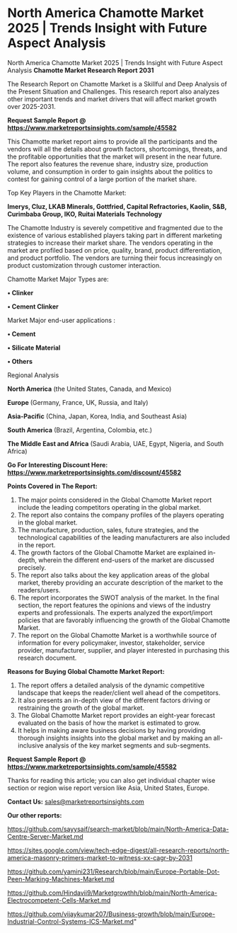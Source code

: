 # North America Chamotte Market 2025 | Trends Insight with Future Aspect Analysis
North America Chamotte Market 2025 | Trends Insight with Future Aspect Analysis
<strong>Chamotte Market Research Report 2031</strong>

The Research Report on Chamotte Market is a Skillful and Deep Analysis of the Present Situation and Challenges. This research report also analyzes other important trends and market drivers that will affect market growth over 2025-2031.

<strong>Request Sample Report @ <a href=https://www.marketreportsinsights.com/sample/45582>https://www.marketreportsinsights.com/sample/45582</a></strong>

This Chamotte market report aims to provide all the participants and the vendors will all the details about growth factors, shortcomings, threats, and the profitable opportunities that the market will present in the near future. The report also features the revenue share, industry size, production volume, and consumption in order to gain insights about the politics to contest for gaining control of a large portion of the market share.

Top Key Players in the Chamotte Market:

<strong>Imerys, Cluz, LKAB Minerals, Gottfried, Capital Refractories, Kaolin, S&B, Curimbaba Group, IKO, Ruitai Materials Technology</strong>

The Chamotte Industry is severely competitive and fragmented due to the existence of various established players taking part in different marketing strategies to increase their market share. The vendors operating in the market are profiled based on price, quality, brand, product differentiation, and product portfolio. The vendors are turning their focus increasingly on product customization through customer interaction.

Chamotte Market Major Types are:

<strong>•  Clinker

•  Cement Clinker</strong>

Market Major end-user applications :

<strong>•  Cement

•  Silicate Material

•  Others</strong>

Regional Analysis

</u><strong><b>North America</b></strong> (the United States, Canada, and Mexico)

<strong><b>Europe </b></strong>(Germany, France, UK, Russia, and Italy)

<strong><b>Asia-Pacific</b></strong> (China, Japan, Korea, India, and Southeast Asia)

<strong><b>South America</b></strong> (Brazil, Argentina, Colombia, etc.)

<strong><b>The Middle East and Africa</b></strong> (Saudi Arabia, UAE, Egypt, Nigeria, and South Africa)

<strong>Go For Interesting Discount Here: <a href=https://www.marketreportsinsights.com/discount/45582>https://www.marketreportsinsights.com/discount/45582</a></strong>

<strong>Points Covered in The Report:</strong>
<ol>
  <li>The major points considered in the Global Chamotte Market report include the leading competitors operating in the global market.</li>
  <li>The report also contains the company profiles of the players operating in the global market.</li>
  <li>The manufacture, production, sales, future strategies, and the technological capabilities of the leading manufacturers are also included in the report.</li>
  <li>The growth factors of the Global Chamotte Market are explained in-depth, wherein the different end-users of the market are discussed precisely.</li>
  <li>The report also talks about the key application areas of the global market, thereby providing an accurate description of the market to the readers/users.</li>
  <li>The report incorporates the SWOT analysis of the market. In the final section, the report features the opinions and views of the industry experts and professionals. The experts analyzed the export/import policies that are favorably influencing the growth of the Global Chamotte Market.</li>
  <li>The report on the Global Chamotte Market is a worthwhile source of information for every policymaker, investor, stakeholder, service provider, manufacturer, supplier, and player interested in purchasing this research document.</li>
</ol>
<strong>Reasons for Buying Global Chamotte Market Report:</strong>

<ol>
  <li>The report offers a detailed analysis of the dynamic competitive landscape that keeps the reader/client well ahead of the competitors.</li>
  <li>It also presents an in-depth view of the different factors driving or restraining the growth of the global market.</li>
  <li>The Global Chamotte Market report provides an eight-year forecast evaluated on the basis of how the market is estimated to grow.</li>
  <li>It helps in making aware business decisions by having providing thorough insights insights into the global market and by making an all-inclusive analysis of the key market segments and sub-segments.</li>
</ol>
<strong>Request Sample Report @ <a href=https://www.marketreportsinsights.com/sample/45582>https://www.marketreportsinsights.com/sample/45582</a></strong>


Thanks for reading this article; you can also get individual chapter wise section or region wise report version like Asia, United States, Europe.

<strong>Contact Us:</strong>
sales@marketreportsinsights.com

<strong>Our other reports:</strong>

<a href=https://github.com/sayysaif/search-market/blob/main/North-America-Data-Centre-Server-Market.md>https://github.com/sayysaif/search-market/blob/main/North-America-Data-Centre-Server-Market.md</a>

<a href=https://sites.google.com/view/tech-edge-digest/all-research-reports/north-america-masonry-primers-market-to-witness-xx-cagr-by-2031>https://sites.google.com/view/tech-edge-digest/all-research-reports/north-america-masonry-primers-market-to-witness-xx-cagr-by-2031</a>

<a href=https://github.com/yamini231/Research/blob/main/Europe-Portable-Dot-Peen-Marking-Machines-Market.md>https://github.com/yamini231/Research/blob/main/Europe-Portable-Dot-Peen-Marking-Machines-Market.md</a>

<a href=https://github.com/Hindavii9/Marketgrowthh/blob/main/North-America-Electrocompetent-Cells-Market.md>https://github.com/Hindavii9/Marketgrowthh/blob/main/North-America-Electrocompetent-Cells-Market.md</a>

<a href=https://github.com/vijaykumar207/Business-growth/blob/main/Europe-Industrial-Control-Systems-ICS-Market.md>https://github.com/vijaykumar207/Business-growth/blob/main/Europe-Industrial-Control-Systems-ICS-Market.md</a>"
